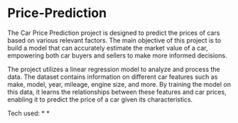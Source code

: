 # Price-Prediction
The Car Price Prediction project is designed to predict the prices of cars based on various relevant factors. The main objective of this project is to build a model that can accurately estimate the market value of a car, empowering both car buyers and sellers to make more informed decisions.

The project utilizes a linear regression model to analyze and process the data. The dataset contains information on different car features such as make, model, year, mileage, engine size, and more. By training the model on this data, it learns the relationships between these features and car prices, enabling it to predict the price of a car given its characteristics.

Tech used:
* 
* 
